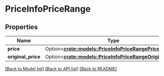 # PriceInfoPriceRange

## Properties

Name | Type | Description | Notes
------------ | ------------- | ------------- | -------------
**price** | Option<[**crate::models::PriceInfoPriceRangePrice**](PriceInfo_PriceRange_price.md)> |  | [optional]
**original_price** | Option<[**crate::models::PriceInfoPriceRangeOriginalPrice**](PriceInfo_PriceRange_originalPrice.md)> |  | [optional]

[[Back to Model list]](../README.md#documentation-for-models) [[Back to API list]](../README.md#documentation-for-api-endpoints) [[Back to README]](../README.md)


